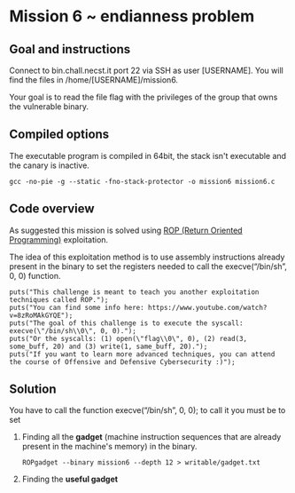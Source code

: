 # Mission 6 ~ endianness problem


## Goal and instructions
Connect to bin.chall.necst.it port 22 via SSH as user [USERNAME]. You will find the files in /home/[USERNAME]/mission6.

Your goal is to read the file flag with the privileges of the group that owns the vulnerable binary.


## Compiled options
The executable program is compiled in 64bit, the stack isn't executable and the canary is inactive.
```
gcc -no-pie -g --static -fno-stack-protector -o mission6 mission6.c
```


## Code overview
As suggested this mission is solved using [ROP (Return Oriented Programming)](https://en.wikipedia.org/wiki/Return-oriented_programming) exploitation.

The idea of this exploitation method is to use assembly instructions already present in the binary to set the registers needed to call the execve(“/bin/sh”, 0, 0) function.
```
puts("This challenge is meant to teach you another exploitation techniques called ROP.");
puts("You can find some info here: https://www.youtube.com/watch?v=8zRoMAkGYQE");
puts("The goal of this challenge is to execute the syscall: execve(\"/bin/sh\\0\", 0, 0).");
puts("Or the syscalls: (1) open(\"flag\\0\", 0), (2) read(3, some_buff, 20) and (3) write(1, same_buff, 20).");
puts("If you want to learn more advanced techniques, you can attend the course of Offensive and Defensive Cybersecurity :)");
```

## Solution
You have to call the function execve(“/bin/sh”, 0, 0); to call it you must be to set 

1. Finding all the **gadget** (machine instruction sequences that are already present in the machine's memory) in the binary.
	```
	ROPgadget --binary mission6 --depth 12 > writable/gadget.txt
	```
2. Finding the **useful gadget**

